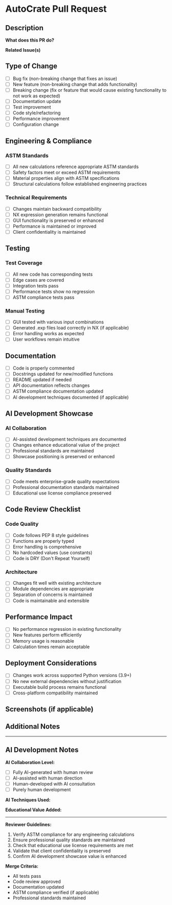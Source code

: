 # AutoCrate Pull Request

## Description

**What does this PR do?**
<!-- Provide a clear and concise description of the changes -->

**Related Issue(s)**
<!-- Link to related issues: Fixes #123, Closes #456 -->

## Type of Change

- [ ] Bug fix (non-breaking change that fixes an issue)
- [ ] New feature (non-breaking change that adds functionality)
- [ ] Breaking change (fix or feature that would cause existing functionality to not work as expected)
- [ ] Documentation update
- [ ] Test improvement
- [ ] Code style/refactoring
- [ ] Performance improvement
- [ ] Configuration change

## Engineering & Compliance

### ASTM Standards
- [ ] All new calculations reference appropriate ASTM standards
- [ ] Safety factors meet or exceed ASTM requirements
- [ ] Material properties align with ASTM specifications
- [ ] Structural calculations follow established engineering practices

### Technical Requirements
- [ ] Changes maintain backward compatibility
- [ ] NX expression generation remains functional
- [ ] GUI functionality is preserved or enhanced
- [ ] Performance is maintained or improved
- [ ] Client confidentiality is maintained

## Testing

### Test Coverage
- [ ] All new code has corresponding tests
- [ ] Edge cases are covered
- [ ] Integration tests pass
- [ ] Performance tests show no regression
- [ ] ASTM compliance tests pass

### Manual Testing
- [ ] GUI tested with various input combinations
- [ ] Generated .exp files load correctly in NX (if applicable)
- [ ] Error handling works as expected
- [ ] User workflows remain intuitive

## Documentation

- [ ] Code is properly commented
- [ ] Docstrings updated for new/modified functions
- [ ] README updated if needed
- [ ] API documentation reflects changes
- [ ] ASTM compliance documentation updated
- [ ] AI development techniques documented (if applicable)

## AI Development Showcase

### AI Collaboration
- [ ] AI-assisted development techniques are documented
- [ ] Changes enhance educational value of the project
- [ ] Professional standards are maintained
- [ ] Showcase positioning is preserved or enhanced

### Quality Standards
- [ ] Code meets enterprise-grade quality expectations
- [ ] Professional documentation standards maintained
- [ ] Educational use license compliance preserved

## Code Review Checklist

### Code Quality
- [ ] Code follows PEP 8 style guidelines
- [ ] Functions are properly typed
- [ ] Error handling is comprehensive
- [ ] No hardcoded values (use constants)
- [ ] Code is DRY (Don't Repeat Yourself)

### Architecture
- [ ] Changes fit well with existing architecture
- [ ] Module dependencies are appropriate
- [ ] Separation of concerns is maintained
- [ ] Code is maintainable and extensible

## Performance Impact

- [ ] No performance regression in existing functionality
- [ ] New features perform efficiently
- [ ] Memory usage is reasonable
- [ ] Calculation times remain acceptable

## Deployment Considerations

- [ ] Changes work across supported Python versions (3.9+)
- [ ] No new external dependencies without justification
- [ ] Executable build process remains functional
- [ ] Cross-platform compatibility maintained

## Screenshots (if applicable)

<!-- Add screenshots of GUI changes, new features, or visual improvements -->

## Additional Notes

<!-- Any additional information that reviewers should know -->

---

## AI Development Notes

**AI Collaboration Level:**
- [ ] Fully AI-generated with human review
- [ ] AI-assisted with human direction
- [ ] Human-developed with AI consultation
- [ ] Purely human development

**AI Techniques Used:**
<!-- Document any specific AI development techniques employed -->

**Educational Value Added:**
<!-- How does this PR enhance AutoCrate as an AI development showcase? -->

---

**Reviewer Guidelines:**
1. Verify ASTM compliance for any engineering calculations
2. Ensure professional quality standards are maintained
3. Check that educational use license requirements are met
4. Validate that client confidentiality is preserved
5. Confirm AI development showcase value is enhanced

**Merge Criteria:**
- All tests pass
- Code review approved
- Documentation updated
- ASTM compliance verified (if applicable)
- Professional standards maintained